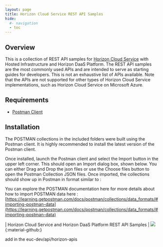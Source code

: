 ```yaml
---
layout: page
title: Horizon Cloud Service REST API Samples
hide:
  #- navigation
  - toc
---
```


## Overview

This is a collection of REST API samples for [Horizon Cloud Service](https://www.omnissa.com/horizon-cloud-service/) with Hosted Infrastructure and Horizon DaaS Platform. The REST API samples are the most commonly used APIs and are intended to serve as starting guides for developers. This is not an exhaustive list of APIs available. Note that the APIs are not supported for other types of Horizon Cloud Service implementations, such as Horizon Cloud Service on Microsoft Azure.

## Requirements

- [Postman Client](https://www.getpostman.com/)

## Installation

The POSTMAN collections in the included folders were built using the Postman client. It is highly recommended to install the latest version of the Postman client.

Once installed, launch the Postman client and select the Import button in the upper left corner. This should open an Import dialog box, shown below. You can either Drag and Drop the json files or use the Choose files button to open the Postman Collection JSON files. Once imported, the  collections should show up in Postman in format similar to :

You can explore the POSTMAN documentation here for more details about how to import POSTMAN data here :
[https://learning.getpostman.com/docs/postman/collections/data_formats/#importing-postman-data](https://learning.getpostman.com/docs/postman/collections/data_formats/#importing-postman-data)

| Horizon Cloud Service and Horizon DaaS Platform REST API Samples | ![](https://github.com/matts19/rest-samples) {:material-github:}

add in the euc-dev/api/horizon-apis
